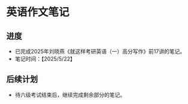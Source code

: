 # 英语作文笔记

## 进度

- 已完成2025年刘晓燕《就这样考研英语（一）高分写作》前17讲的笔记。
- 笔记时间：【2025/5/22】

## 后续计划

- 待六级考试结束后，继续完成剩余部分的笔记。 